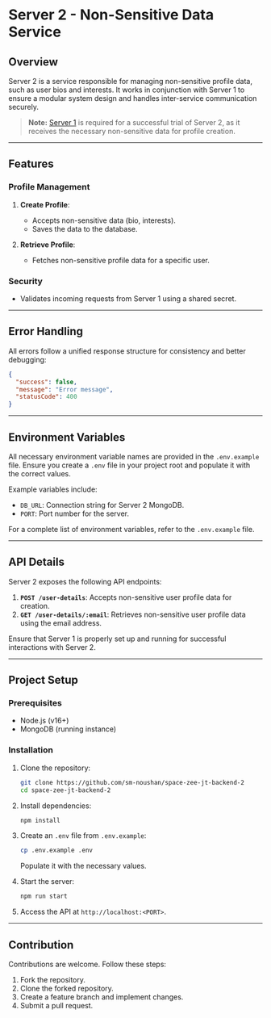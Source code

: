 # Server 2 - Non-Sensitive Data Service

## Overview

Server 2 is a service responsible for managing non-sensitive profile data, such as user bios and interests. It works in conjunction with Server 1 to ensure a modular system design and handles inter-service communication securely.

> **Note:** [Server 1](https://github.com/sm-noushan/space-zee-jt-backend-1) is required for a successful trial of Server 2, as it receives the necessary non-sensitive data for profile creation.

---

## Features

### Profile Management

1. **Create Profile**:

   - Accepts non-sensitive data (bio, interests).
   - Saves the data to the database.

2. **Retrieve Profile**:
   - Fetches non-sensitive profile data for a specific user.

### Security

- Validates incoming requests from Server 1 using a shared secret.

---

## Error Handling

All errors follow a unified response structure for consistency and better debugging:

```json
{
  "success": false,
  "message": "Error message",
  "statusCode": 400
}
```

---

## Environment Variables

All necessary environment variable names are provided in the `.env.example` file. Ensure you create a `.env` file in your project root and populate it with the correct values.

Example variables include:

- `DB_URL`: Connection string for Server 2 MongoDB.
- `PORT`: Port number for the server.

For a complete list of environment variables, refer to the `.env.example` file.

---

## API Details

Server 2 exposes the following API endpoints:

1. **`POST /user-details`**: Accepts non-sensitive user profile data for creation.
2. **`GET /user-details/:email`**: Retrieves non-sensitive user profile data using the email address.

Ensure that Server 1 is properly set up and running for successful interactions with Server 2.

---

## Project Setup

### Prerequisites

- Node.js (v16+)
- MongoDB (running instance)

### Installation

1. Clone the repository:

   ```bash
   git clone https://github.com/sm-noushan/space-zee-jt-backend-2
   cd space-zee-jt-backend-2
   ```

2. Install dependencies:

   ```bash
   npm install
   ```

3. Create an `.env` file from `.env.example`:

   ```bash
   cp .env.example .env
   ```

   Populate it with the necessary values.

4. Start the server:

   ```bash
   npm run start
   ```

5. Access the API at `http://localhost:<PORT>`.

---

## Contribution

Contributions are welcome. Follow these steps:

1. Fork the repository.
2. Clone the forked repository.
3. Create a feature branch and implement changes.
4. Submit a pull request.
